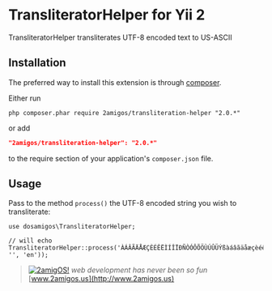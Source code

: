 TransliteratorHelper for Yii 2
==============================

TransliteratorHelper transliterates UTF-8 encoded text to US-ASCII

Installation
------------
The preferred way to install this extension is through [composer](http://getcomposer.org/download/).

Either run

```
php composer.phar require 2amigos/transliteration-helper "2.0.*"
```
or add

```json
"2amigos/transliteration-helper": "2.0.*"
```

to the require section of your application's `composer.json` file.

Usage
-----
Pass to the method `process()` the UTF-8 encoded string you wish to transliterate:

```
use dosamigos\TransliteratorHelper;

// will echo
TransliteratorHelper::process('ÀÁÂÃÄÅÆÇÈÉÊËÌÍÎÏÐÑÒÓÔÕÖÙÚÛÜÝßàáâãäåæçèéêëìíîïðñòóôõöùúûüýÿ', '', 'en'));
```


> [![2amigOS!](http://www.gravatar.com/avatar/55363394d72945ff7ed312556ec041e0.png)](http://www.2amigos.us)
<i>web development has never been so fun</i>
[www.2amigos.us](http://www.2amigos.us)

